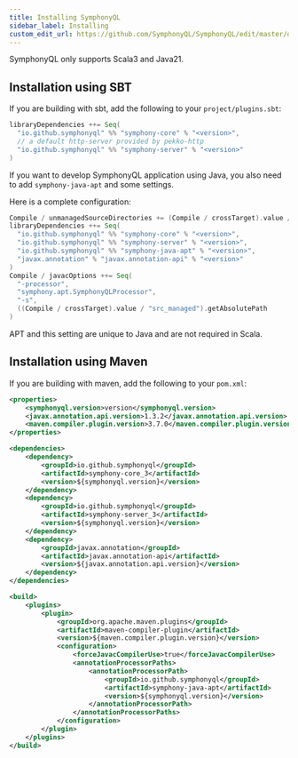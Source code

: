 ```yaml
---
title: Installing SymphonyQL
sidebar_label: Installing
custom_edit_url: https://github.com/SymphonyQL/SymphonyQL/edit/master/docs/installation.md
---
```


SymphonyQL only supports Scala3 and Java21.

## Installation using SBT

If you are building with sbt, add the following to your `project/plugins.sbt`:
```scala
libraryDependencies ++= Seq(
  "io.github.symphonyql" %% "symphony-core" % "<version>",
  // a default http-server provided by pekko-http
  "io.github.symphonyql" %% "symphony-server" % "<version>"
)
```

If you want to develop SymphonyQL application using Java, you also need to add `symphony-java-apt` and some settings.

Here is a complete configuration:
```scala
Compile / unmanagedSourceDirectories += (Compile / crossTarget).value / "src_managed"
libraryDependencies ++= Seq(
  "io.github.symphonyql" %% "symphony-core" % "<version>",
  "io.github.symphonyql" %% "symphony-server" % "<version>",
  "io.github.symphonyql" %% "symphony-java-apt" % "<version>",
  "javax.annotation" % "javax.annotation-api" % "<version>"
)
Compile / javacOptions ++= Seq(
  "-processor",
  "symphony.apt.SymphonyQLProcessor",
  "-s",
  ((Compile / crossTarget).value / "src_managed").getAbsolutePath
)
```

APT and this setting are unique to Java and are not required in Scala.

## Installation using Maven

If you are building with maven, add the following to your `pom.xml`:
```xml
<properties>
    <symphonyql.version>version</symphonyql.version>
    <javax.annotation.api.version>1.3.2</javax.annotation.api.version>
    <maven.compiler.plugin.version>3.7.0</maven.compiler.plugin.version>
</properties>

<dependencies>
    <dependency>
        <groupId>io.github.symphonyql</groupId>
        <artifactId>symphony-core_3</artifactId>
        <version>${symphonyql.version}</version>
    </dependency>
    <dependency>
        <groupId>io.github.symphonyql</groupId>
        <artifactId>symphony-server_3</artifactId>
        <version>${symphonyql.version}</version>
    </dependency>
    <dependency>
        <groupId>javax.annotation</groupId>
        <artifactId>javax.annotation-api</artifactId>
        <version>${javax.annotation.api.version}</version>
    </dependency>
</dependencies>

<build>
    <plugins>
        <plugin>
            <groupId>org.apache.maven.plugins</groupId>
            <artifactId>maven-compiler-plugin</artifactId>
            <version>${maven.compiler.plugin.version}</version>
            <configuration>
                <forceJavacCompilerUse>true</forceJavacCompilerUse>
                <annotationProcessorPaths>
                    <annotationProcessorPath>
                        <groupId>io.github.symphonyql</groupId>
                        <artifactId>symphony-java-apt</artifactId>
                        <version>${symphonyql.version}</version>
                    </annotationProcessorPath>
                </annotationProcessorPaths>
            </configuration>
        </plugin>
    </plugins>
</build>
```
